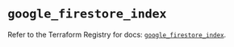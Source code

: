 # `google_firestore_index`

Refer to the Terraform Registry for docs: [`google_firestore_index`](https://registry.terraform.io/providers/hashicorp/google/6.49.2/docs/resources/firestore_index).
